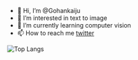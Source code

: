 - 👋 Hi, I’m @Gohankaiju
- 👀 I’m interested in text to image
- 🌱 I’m currently learning computer vision
- 📫 How to reach me [twitter](https://twitter.com/gohankaiju23/)

![Top Langs](https://github-readme-stats.vercel.app/api/top-langs/?username=anuraghazra&langs_count=8)

<!---
- 😄 Pronouns: ...
- ⚡ Fun fact: ...
Gohankaiju/Gohankaiju is a ✨ special ✨ repository because its `README.md` (this file) appears on your GitHub profile.
You can click the Preview link to take a look at your changes.
--->

